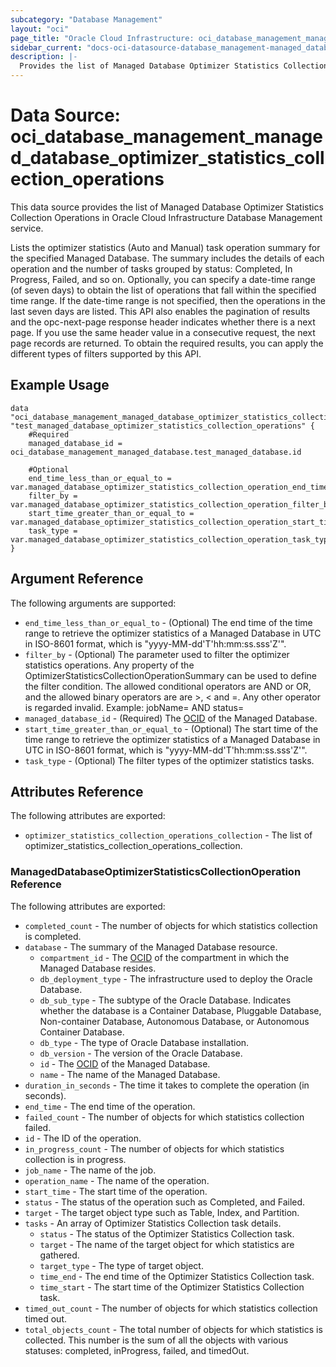 ```yaml
---
subcategory: "Database Management"
layout: "oci"
page_title: "Oracle Cloud Infrastructure: oci_database_management_managed_database_optimizer_statistics_collection_operations"
sidebar_current: "docs-oci-datasource-database_management-managed_database_optimizer_statistics_collection_operations"
description: |-
  Provides the list of Managed Database Optimizer Statistics Collection Operations in Oracle Cloud Infrastructure Database Management service
---
```


# Data Source: oci_database_management_managed_database_optimizer_statistics_collection_operations
This data source provides the list of Managed Database Optimizer Statistics Collection Operations in Oracle Cloud Infrastructure Database Management service.

Lists the optimizer statistics (Auto and Manual) task operation summary for the specified Managed Database.
The summary includes the details of each operation and the number of tasks grouped by status: Completed, In Progress, Failed, and so on.
Optionally, you can specify a date-time range (of seven days) to obtain the list of operations that fall within the specified time range.
If the date-time range is not specified, then the operations in the last seven days are listed.
This API also enables the pagination of results and the opc-next-page response header indicates whether there is a next page.
If you use the same header value in a consecutive request, the next page records are returned.
To obtain the required results, you can apply the different types of filters supported by this API.


## Example Usage

```hcl
data "oci_database_management_managed_database_optimizer_statistics_collection_operations" "test_managed_database_optimizer_statistics_collection_operations" {
	#Required
	managed_database_id = oci_database_management_managed_database.test_managed_database.id

	#Optional
	end_time_less_than_or_equal_to = var.managed_database_optimizer_statistics_collection_operation_end_time_less_than_or_equal_to
	filter_by = var.managed_database_optimizer_statistics_collection_operation_filter_by
	start_time_greater_than_or_equal_to = var.managed_database_optimizer_statistics_collection_operation_start_time_greater_than_or_equal_to
	task_type = var.managed_database_optimizer_statistics_collection_operation_task_type
}
```

## Argument Reference

The following arguments are supported:

* `end_time_less_than_or_equal_to` - (Optional) The end time of the time range to retrieve the optimizer statistics of a Managed Database in UTC in ISO-8601 format, which is "yyyy-MM-dd'T'hh:mm:ss.sss'Z'". 
* `filter_by` - (Optional) The parameter used to filter the optimizer statistics operations. Any property of the OptimizerStatisticsCollectionOperationSummary can be used to define the filter condition. The allowed conditional operators are AND or OR, and the allowed binary operators are are >, < and =. Any other operator is regarded invalid. Example: jobName=<replace with job name> AND status=<replace with status> 
* `managed_database_id` - (Required) The [OCID](https://docs.cloud.oracle.com/iaas/Content/General/Concepts/identifiers.htm) of the Managed Database.
* `start_time_greater_than_or_equal_to` - (Optional) The start time of the time range to retrieve the optimizer statistics of a Managed Database in UTC in ISO-8601 format, which is "yyyy-MM-dd'T'hh:mm:ss.sss'Z'". 
* `task_type` - (Optional) The filter types of the optimizer statistics tasks.


## Attributes Reference

The following attributes are exported:

* `optimizer_statistics_collection_operations_collection` - The list of optimizer_statistics_collection_operations_collection.

### ManagedDatabaseOptimizerStatisticsCollectionOperation Reference

The following attributes are exported:

* `completed_count` - The number of objects for which statistics collection is completed.
* `database` - The summary of the Managed Database resource.
	* `compartment_id` - The [OCID](https://docs.cloud.oracle.com/iaas/Content/General/Concepts/identifiers.htm) of the compartment in which the Managed Database resides.
	* `db_deployment_type` - The infrastructure used to deploy the Oracle Database.
	* `db_sub_type` - The subtype of the Oracle Database. Indicates whether the database is a Container Database, Pluggable Database, Non-container Database, Autonomous Database, or Autonomous Container Database. 
	* `db_type` - The type of Oracle Database installation.
	* `db_version` - The version of the Oracle Database.
	* `id` - The [OCID](https://docs.cloud.oracle.com/iaas/Content/General/Concepts/identifiers.htm) of the Managed Database.
	* `name` - The name of the Managed Database.
* `duration_in_seconds` - The time it takes to complete the operation (in seconds).
* `end_time` - The end time of the operation.
* `failed_count` - The number of objects for which statistics collection failed.
* `id` - The ID of the operation.
* `in_progress_count` - The number of objects for which statistics collection is in progress.
* `job_name` - The name of the job.
* `operation_name` - The name of the operation.
* `start_time` - The start time of the operation.
* `status` - The status of the operation such as Completed, and Failed.
* `target` - The target object type such as Table, Index, and Partition.
* `tasks` - An array of Optimizer Statistics Collection task details.
	* `status` - The status of the Optimizer Statistics Collection task.
	* `target` - The name of the target object for which statistics are gathered.
	* `target_type` - The type of target object.
	* `time_end` - The end time of the Optimizer Statistics Collection task.
	* `time_start` - The start time of the Optimizer Statistics Collection task.
* `timed_out_count` - The number of objects for which statistics collection timed out.
* `total_objects_count` - The total number of objects for which statistics is collected. This number is the sum of all the objects with various statuses: completed, inProgress, failed, and timedOut. 

